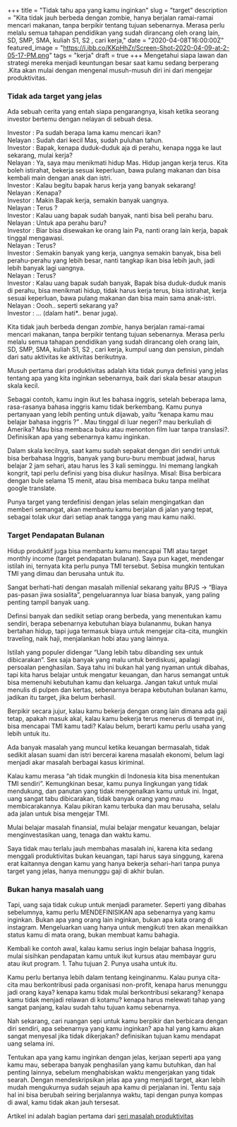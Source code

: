 +++
title = "Tidak tahu apa yang kamu inginkan"
slug = "target"
description = "Kita tidak jauh berbeda dengan zombie, hanya berjalan ramai-ramai mencari makanan, tanpa berpikir tentang tujuan sebenarnya.  Merasa perlu melalu semua tahapan pendidikan yang sudah dirancang oleh orang lain, SD, SMP, SMA, kuliah S1, S2 , cari kerja,"
date = "2020-04-08T16:00:00Z"
featured_image = "https://i.ibb.co/KKpHhZr/Screen-Shot-2020-04-09-at-2-05-17-PM.png"
tags = "kerja"
draft = true
+++ 
Mengetahui siapa lawan dan strategi mereka menjadi keuntungan besar saat kamu sedang berperang .Kita akan mulai dengan mengenal musuh-musuh diri ini dari mengejar produktivitas.

### Tidak ada target yang jelas

Ada sebuah cerita yang entah siapa pengarangnya, kisah ketika seorang investor bertemu dengan nelayan di sebuah desa.

Investor : Pa sudah berapa lama kamu mencari ikan?  
Nelayan : Sudah dari kecil Mas, sudah puluhan tahun.  
Investor : Bapak, kenapa duduk-duduk aja di perahu, kenapa ngga ke laut sekarang, mulai kerja?  
Nelayan : Ya, saya mau menikmati hidup Mas. Hidup jangan kerja terus. Kita boleh istirahat, bekerja sesuai keperluan, bawa pulang makanan dan bisa kembali main dengan anak dan istri.  
Investor :  Kalau begitu bapak harus kerja yang banyak sekarang!  
Nelayan : Kenapa?  
Investor : Makin Bapak kerja, semakin banyak uangnya.  
Nelayan : Terus ?  
Investor : Kalau uang bapak sudah banyak, nanti bisa beli perahu baru.  
Nelayan : Untuk apa perahu baru?  
Investor : Biar bisa disewakan ke orang lain Pa, nanti orang lain kerja, bapak tinggal mengawasi.  
Nelayan : Terus?  
Investor : Semakin banyak yang kerja, uangnya semakin banyak, bisa beli perahu-perahu yang lebih besar, nanti tangkap ikan bisa lebih jauh, jadi lebih banyak lagi uangnya.  
Nelayan :  Terus?  
Investor :  Kalau uang bapak sudah banyak, Bapak bisa duduk-duduk manis di perahu, bisa menikmati hidup, tidak harus kerja terus, bisa istirahat, kerja sesuai keperluan, bawa pulang makanan dan bisa main sama anak-istri.  
Nelayan :  Oooh.. seperti sekarang ya?  
Investor : … (dalam hati*.. benar juga).

Kita tidak jauh berbeda dengan _zombie_, hanya berjalan ramai-ramai mencari makanan, tanpa berpikir tentang tujuan sebenarnya.  Merasa perlu melalu semua tahapan pendidikan yang sudah dirancang oleh orang lain, SD, SMP, SMA, kuliah S1, S2 , cari kerja, kumpul uang dan pensiun, pindah dari satu aktivitas ke aktivitas berikutnya.

Musuh pertama dari produktivitas adalah kita tidak punya definisi yang jelas tentang apa yang kita inginkan sebenarnya, baik dari skala besar ataupun skala kecil.

Sebagai contoh, kamu ingin ikut les bahasa inggris, setelah beberapa lama, rasa-rasanya bahasa inggris kamu tidak berkembang. Kamu punya pertanyaan yang lebih penting untuk dijawab, yaitu “kenapa kamu mau belajar bahasa inggris ?” . Mau tinggal di luar negeri? mau berkuliah di Amerika? Mau bisa membaca buku atau menonton film luar tanpa translasi?. Definisikan apa yang sebenarnya kamu inginkan.

Dalam skala kecilnya, saat kamu sudah sepakat dengan diri sendiri untuk bisa berbahasa Inggris, banyak yang buru-buru membuat jadwal, harus belajar 2 jam sehari, atau harus les 3 kali seminggu. Ini memang langkah kongrit, tapi perlu definisi yang bisa diukur hasilnya. Misal: Bisa berbicara dengan bule selama 15 menit, atau bisa membaca buku tanpa melihat google translate.

Punya target yang terdefinisi dengan jelas selain mengingatkan dan memberi semangat, akan membantu kamu berjalan di jalan yang tepat, sebagai tolak ukur dari setiap anak tangga yang mau kamu naiki.

### Target Pendapatan Bulanan

Hidup produktif juga bisa membantu kamu mencapai TMI atau target monthly income (target pendapatan bulanan).  Saya pun kaget, mendengar istilah ini, ternyata kita perlu punya TMI tersebut. Sebisa mungkin tentukan TMI yang dimau dan berusaha untuk itu.

Sangat berhati-hati  dengan masalah millenial sekarang yaitu BPJS -> “Biaya pas-pasan jiwa sosialita”, pengeluarannya luar biasa banyak, yang paling penting tampil banyak uang.

Definsi banyak dan sedikit setiap orang berbeda, yang menentukan kamu sendiri, berapa sebenarnya kebutuhan biaya bulananmu, bukan hanya bertahan hidup, tapi juga termasuk biaya untuk mengejar cita-cita, mungkin traveling, naik haji, menjalankan hobi atau yang lainnya.

Istilah yang populer didengar “Uang lebih tabu dibanding sex untuk dibicarakan”. Sex saja banyak yang malu untuk berdiskusi, apalagi persoalan penghasilan. Saya tahu ini bukan hal yang nyaman untuk dibahas, tapi kita harus belajar untuk mengatur keuangan, dan harus semangat untuk bisa memenuhi kebutuhan kamu dan keluarga. Jangan takut untuk mulai menulis di pulpen dan kertas, sebenarnya berapa kebutuhan bulanan kamu, jadikan itu target, jika belum berhasil.

Berpikir secara jujur, kalau kamu bekerja dengan orang lain dimana ada gaji tetap, apakah masuk akal, kalau kamu bekerja terus menerus di tempat ini, bisa mencapai TMI kamu tadi? Kalau belum, berarti kamu perlu usaha yang lebih untuk itu.

Ada banyak masalah yang muncul ketika keuangan bermasalah, tidak sedikit alasan suami dan istri bercerai karena masalah ekonomi, belum lagi menjadi akar masalah berbagai kasus kiriminal.

Kalau kamu merasa “ah tidak mungkin di Indonesia kita bisa menentukan TMI sendiri”. Kemungkinan besar, kamu punya lingkungan yang tidak mendukung, dan panutan yang tidak mengenalkan kamu untuk ini. Ingat, uang sangat tabu dibicarakan, tidak banyak orang yang mau membicarakannya. Kalau pikiran kamu terbuka dan mau berusaha, selalu ada jalan untuk bisa mengejar TMI.

Mulai belajar masalah finansial, mulai belajar mengatur keuangan, belajar menginvestasikan uang, tenaga dan waktu kamu.

Saya tidak mau terlalu jauh membahas masalah ini, karena kita sedang menggali produktivitas bukan keuangan, tapi harus saya singgung, karena erat kaitannya dengan kamu yang hanya bekerja sehari-hari tanpa punya target yang jelas, hanya menunggu gaji di akhir bulan.

### Bukan hanya masalah uang

Tapi, uang saja tidak cukup untuk menjadi parameter. Seperti yang dibahas sebelumnya, kamu perlu MENDEFINISIKAN apa sebenarnya yang kamu inginkan. Bukan apa yang orang lain inginkan, bukan apa kata orang di instagram. Mengeluarkan uang hanya untuk mengikuti tren akan menaikkan status kamu di mata orang, bukan membuat kamu bahagia.

Kembali ke contoh awal, kalau kamu serius ingin belajar bahasa Inggris, mulai sisihkan pendapatan kamu untuk ikut kursus atau membayar guru atau ikut program. 1. Tahu tujuan 2. Punya usaha untuk itu.

Kamu perlu bertanya lebih dalam tentang keinginanmu. Kalau punya cita-cita mau berkontribusi pada organisasi non-profit, kenapa harus menunggu jadi orang kaya? kenapa kamu tidak mulai berkontribusi sekarang? kenapa kamu tidak menjadi relawan di kotamu? kenapa harus melewati tahap yang sangat panjang, kalau sudah tahu tujuan kamu sebenarnya.

Nah sekarang, cari ruangan sepi untuk kamu berpikir dan berbicara dengan diri sendiri, apa sebenarnya yang kamu inginkan? apa hal yang kamu akan sangat menyesal jika tidak dikerjakan? definisikan tujuan kamu mendapat uang selama ini.

Tentukan apa yang kamu inginkan dengan jelas, kerjaan seperti apa yang kamu mau, seberapa banyak penghasilan yang kamu butuhkan, dan hal penting lainnya, sebelum menghabiskan waktu mengerjakan yang tidak searah. Dengan mendeskripsikan jelas apa yang menjadi target, akan lebih mudah mengukurnya sudah sejauh apa kamu di perjalanan ini. Tentu saja hal ini bisa berubah seiring berjalannya waktu, tapi dengan punya kompas di awal, kamu tidak akan jauh tersesat.

Artikel ini adalah bagian pertama dari [seri masalah produktivitas](https://hilman.space/produktivitas/)